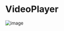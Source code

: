 # VideoPlayer
![image](https://github.com/qMedop/VideoPlayer/assets/95769954/14140600-b0c2-4e6c-a0bd-e7c13da3df47)
